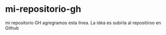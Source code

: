 # mi-repositorio-gh
mi repositorio GH
agregramos esta linea. La idea es subirla al repositiroo en Github
